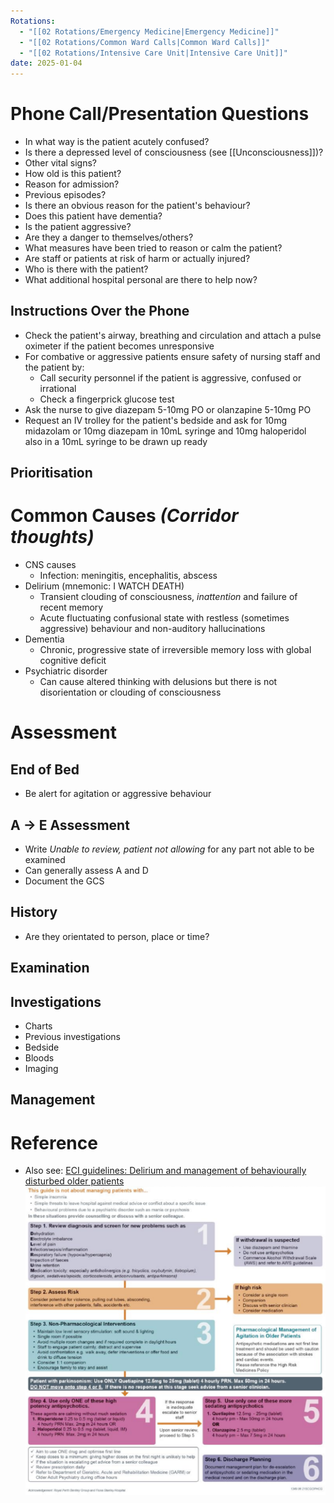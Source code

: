 ```yaml
---
Rotations:
  - "[[02 Rotations/Emergency Medicine|Emergency Medicine]]"
  - "[[02 Rotations/Common Ward Calls|Common Ward Calls]]"
  - "[[02 Rotations/Intensive Care Unit|Intensive Care Unit]]"
date: 2025-01-04
---
```

# Phone Call/Presentation Questions
- In what way is the patient acutely confused?
- Is there a depressed level of consciousness (see [[Unconsciousness]])?
- Other vital signs?
- How old is this patient?
- Reason for admission?
- Previous episodes?
- Is there an obvious reason for the patient's behaviour?
- Does this patient have dementia?
- Is the patient aggressive?
- Are they a danger to themselves/others?
- What measures have been tried to reason or calm the patient?
- Are staff or patients at risk of harm or actually injured?
- Who is there with the patient?
- What additional hospital personal are there to help now?
## Instructions Over the Phone
- Check the patient's airway, breathing and circulation and attach a pulse oximeter if the patient becomes unresponsive
- For combative or aggressive patients ensure safety of nursing staff and the patient by:
	- Call security personnel if the patient is aggressive, confused or irrational
	- Check a fingerprick glucose test
- Ask the nurse to give diazepam 5-10mg PO or olanzapine 5-10mg PO
- Request an IV trolley for the patient's bedside and ask for 10mg midazolam or 10mg diazepam in 10mL syringe and 10mg haloperidol also in a 10mL syringe to be drawn up ready
## Prioritisation

# Common Causes *(Corridor thoughts)*
- CNS causes
	- Infection: meningitis, encephalitis, abscess
- Delirium (mnemonic: I WATCH DEATH)
	- Transient clouding of consciousness, *inattention* and failure of recent memory
	- Acute fluctuating confusional state with restless (sometimes aggressive) behaviour and non-auditory hallucinations
- Dementia
	- Chronic, progressive state of irreversible memory loss with global cognitive deficit
- Psychiatric disorder
	- Can cause altered thinking with delusions but there is not disorientation or clouding of consciousness
# Assessment
## End of Bed
- Be alert for agitation or aggressive behaviour
## A → E Assessment
- Write *Unable to review, patient not allowing* for any part not able to be examined
- Can generally assess A and D
- Document the GCS
## History
- Are they orientated to person, place or time?
## Examination
## Investigations
- Charts
- Previous investigations
- Bedside
- Bloods
- Imaging
## Management
# Reference
- Also see: [ECI guidelines: Delirium and management of behaviourally disturbed older patients](https://aci.health.nsw.gov.au/networks/eci/clinical/clinical-tools/aged-care/delirium-and-management-of-behaviourally-disturbed-older-patients)
![](Attachments/Pasted%20image%2020241210112733.png)